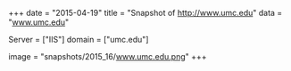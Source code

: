 
+++
date = "2015-04-19"
title = "Snapshot of http://www.umc.edu"
data = "www.umc.edu"

Server = ["IIS"]
domain = ["umc.edu"]

  image = "snapshots/2015_16/www.umc.edu.png"
+++
#
